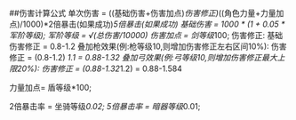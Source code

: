 ##伤害计算公式
单次伤害 = ((基础伤害+伤害加点)*伤害修正)*((角色力量+力量加点)/1000)*2倍暴击(如果成功)*5倍暴击(如果成功)
基础伤害 = 1000 * (1 + 0.05 * 军阶等级);
军阶等级 = √(总伤害/10000)
伤害加点 = 剑等级*100;
伤害修正:
基础伤害修正 = 0.8-1.2
叠加枪效果(例:枪等级10,则增加伤害修正左右区间10%): 伤害修正 = (0.8-1.2) *1.1 = 0.88-1.32
叠加弓效果(例:弓等级10,则增加伤害修正最大上限20%): 伤害修正 = (0.88-1.32*1.2) = 0.88-1.584

力量加点= 盾等级*100;

2倍暴击率 = 坐骑等级*0.02;
5倍暴击率 = 暗器等级*0.01;
